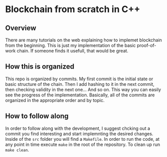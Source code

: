 # Blockchain from scratch in C++
## Overview
There are many tutorials on the web explaining how to implemet blockchain from the beginning. This is just my implementation of the basic proof-of-work chain. If someone finds it usefull, that would be great.

## How this is organized
This repo is organized by commits. My first commit is the initial state or basic structure of the chain. Then I add hashing to it in the next commit, then checking validity in the next one... And so on. This way you can easily see the progress of the implementation. Basically, all of the commits are organized in the appropriate order and by topic. 

## How to follow along

In order to follow along with the development, I suggest chcking out a commit you find interesting and start implemnting the desired changes. Inside of the `src` folder you will find a `Makefile`. In order to run the code, at any point in time execute `make` in the root of the repository. To clean up run `make clean`.